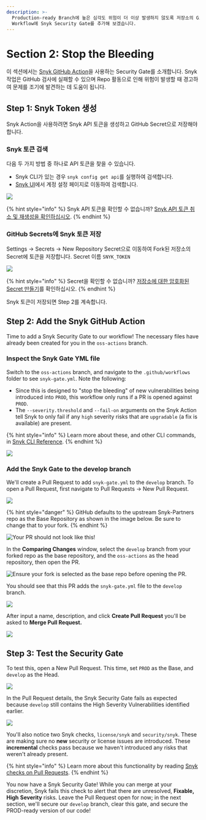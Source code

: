 ```yaml
---
description: >-
  Production-ready Branch에 높은 심각도 위험이 더 이상 발생하지 않도록 저장소의 GitHub Actions
  Workflow에 Snyk Security Gate를 추가해 보겠습니다.
---
```


# Section 2: Stop the Bleeding

이 섹션에서는 [Snyk GitHub Action](https://github.com/snyk/actions)을 사용하는 Security Gate를 소개합니다. Snyk 작업은 GitHub 검사에 실패할 수 있으며 Repo 활동으로 인해 위험이 발생할 때 경고하여 문제를 조기에 발견하는 데 도움이 됩니다.

## Step 1: Snyk Token 생성

Snyk Action을 사용하려면 Snyk API 토큰을 생성하고 GitHub Secret으로 저장해야 합니다.

### Snyk 토큰 검색

다음 두 가지 방법 중 하나로 API 토큰을 찾을 수 있습니다.

* Snyk CLI가 있는 경우 `snyk config get api`를 실행하여 검색합니다.
* [Snyk UI](https://app.snyk.io/account)에서 계정 설정 페이지로 이동하여 검색합니다.

![](https://partner-workshop-assets.s3.us-east-2.amazonaws.com/snyk-token.png)

{% hint style="info" %}
Snyk API 토큰을 확인할 수 없습니까? [Snyk API 토큰 취소 및 재생성을 확인하십시오](https://support.snyk.io/hc/en-us/articles/360004008278-Revoking-and-regenerating-Snyk-API-tokens).
{% endhint %}

### GitHub Secrets에 Snyk 토큰 저장

Settings -> Secrets -> New Repository Secret으로 이동하여 Fork된 저장소의 Secret에 토큰을 저장합니다. Secret 이름 `SNYK_TOKEN`

![](https://partner-workshop-assets.s3.us-east-2.amazonaws.com/gh-secrets.png)

{% hint style="info" %}
Secret을 확인할 수 없습니까? [저장소에 대한 암호화된 Secret 만들기](https://docs.github.com/en/free-pro-team@latest/actions/reference/encrypted-secrets#creating-encrypted-secrets-for-a-repository)를 확인하십시오.
{% endhint %}

Snyk 토큰이 저장되면 Step 2를 계속합니다.

## Step 2: Add the Snyk GitHub Action

Time to add a Snyk Security Gate to our workflow! The necessary files have already been created for you in the `oss-actions` branch.

### Inspect the Snyk Gate YML file

Switch to the `oss-actions` branch, and navigate to the `.github/workflows` folder to see `snyk-gate.yml`. Note the following:

* Since this is designed to "stop the bleeding" of new vulnerabilities being introduced into `PROD`, this workflow only runs if a PR is opened against `PROD`.
* The `--severity.threshold` and `--fail-on` arguments on the Snyk Action tell Snyk to only fail if any `high` severity risks that are `upgradable` (a fix is available) are present.

{% hint style="info" %}
Learn more about these, and other CLI commands, in [Snyk CLI Reference](https://support.snyk.io/hc/en-us/articles/360003812578-CLI-reference).
{% endhint %}

![](https://partner-workshop-assets.s3.us-east-2.amazonaws.com/gh-snykgate.png)

### Add the Snyk Gate to the develop branch

We'll create a Pull Request to add `snyk-gate.yml` to the `develop` branch. To open a Pull Request, first navigate to Pull Requests -> New Pull Request.

![](https://partner-workshop-assets.s3.us-east-2.amazonaws.com/gh-newpr.png)

{% hint style="danger" %}
GitHub defaults to the upstream Snyk-Partners repo as the Base Repository as shown in the image below. Be sure to change that to your fork.
{% endhint %}

![Your PR should not look like this!](https://partner-workshop-assets.s3.us-east-2.amazonaws.com/gh-prcompare.png)

In the **Comparing Changes** window, select the `develop` branch from your forked repo as the base repository, and the `oss-actions` as the head repository, then open the PR.

![Ensure your fork is selected as the base repo before opening the PR.](https://partner-workshop-assets.s3.us-east-2.amazonaws.com/gh-oss-pr.png)

You should see that this PR adds the `snyk-gate.yml` file to the `develop` branch.

![](https://partner-workshop-assets.s3.us-east-2.amazonaws.com/gh-oss-pr-1-.png)

After input a name, description, and click **Create Pull Request** you'll be asked to **Merge Pull Request.**

![](https://partner-workshop-assets.s3.us-east-2.amazonaws.com/gh-mergepr.png)

## Step 3: Test the Security Gate

To test this, open a New Pull Request. This time, set `PROD` as the Base, and `develop` as the Head.

![](https://partner-workshop-assets.s3.us-east-2.amazonaws.com/gh-mainpr.png)

In the Pull Request details, the Snyk Security Gate fails as expected because `develop` still contains the High Severity Vulnerabilities identified earlier.

![](https://partner-workshop-assets.s3.us-east-2.amazonaws.com/gh-snykgateworks.png)

You'll also notice two Snyk checks, `license/snyk` and `security/snyk`. These are making sure no **new** security or license issues are introduced. These **incremental** checks pass because we haven't introduced any risks that weren't already present.

{% hint style="info" %}
Learn more about this functionality by reading [Snyk checks on Pull Requests](https://support.snyk.io/hc/en-us/articles/360006581938-Snyk-checks-on-pull-requests).
{% endhint %}

You now have a Snyk Security Gate! While you can merge at your discretion, Snyk fails this check to alert that there are unresolved, **Fixable,** **High** **Severity** risks. Leave the Pull Request open for now; in the next section, we'll secure our `develop` branch, clear this gate, and secure the PROD-ready version of our code!

